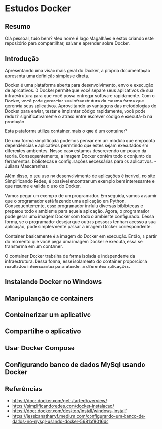 # Estudos Docker

## Resumo
Olá pessoal, tudo bem?
Meu nome é Iago Magalhães e estou criando este repositório para compartilhar, salvar e aprender sobre Docker.

## Introdução
<p>
Apresentando uma visão mais geral do Docker, a própria documentação apresenta uma definição simples e direta.
</p>
    Docker é uma plataforma aberta para desenvolvimento, envio e execução de aplicativos. O Docker permite que você separe seus aplicativos de sua infraestrutura para que você possa entregar software rapidamente. Com o Docker, você pode gerenciar sua infraestrutura da mesma forma que gerencia seus aplicativos. Aproveitando as vantagens das metodologias do Docker para enviar, testar e implantar código rapidamente, você pode reduzir significativamente o atraso entre escrever código e executá-lo na produção.
<p>
Esta plataforma utiliza container, mais o que é um container?
</p>
    De uma forma simplificada podemos pensar em um módulo que empacota dependências e aplicativos permitindo que estes sejam executados em diferentes ambientes. 
    Nesse caso estamos descrevendo um pouco da teoria. Consequentemente, a imagem Docker contém todo o conjunto de ferramentas, bibliotecas e configurações necessárias para os aplicativos. - Juliana Mascarenhas
<p>
  Além disso, o seu uso no desenvolvimento de aplicações é incrível, no site Simplificando Redes, é possível encontrar um exemplo bem interessante e que resume e valida o uso do Docker.
</p>
    Vamos pegar um exemplo de um programador. Em seguida, vamos assumir que o programador está fazendo uma aplicação em Python. Consequentemente, esse programador incluiu diversas bibliotecas e preparou todo o ambiente para aquela aplicação. Agora, o programador pode gerar uma imagem Docker com todo o ambiente configurado. Dessa forma, se o programador desejar que outras pessoas tenham acesso a sua aplicação, pode simplesmente passar a imagem Docker correspondente.
<p>
    Container basicamente é a imagem do Docker em execução. Então, a partir do momento que você pega uma imagem Docker e executa, essa se transforma em um container.
</p>
<p>
O container Docker trabalha de forma isolada e independente da infraestrutura. Dessa forma, esse isolamento do container proporciona resultados interessantes para atender a diferentes aplicações.
</p>

## Instalando Docker no Windows

## Manipulanção de containers

## Conteinerizar um aplicativo

## Compartilhe o aplicativo

## Usar Docker Compose

## Configurando banco de dados MySql usando Docker

## Referências
- https://docs.docker.com/get-started/overview/
- https://simplificandoredes.com/docker-instalacao/
- https://docs.docker.com/desktop/install/windows-install/
- https://jessicanathanyf.medium.com/configurando-um-banco-de-dados-no-mysql-usando-docker-5681bf8016dc

